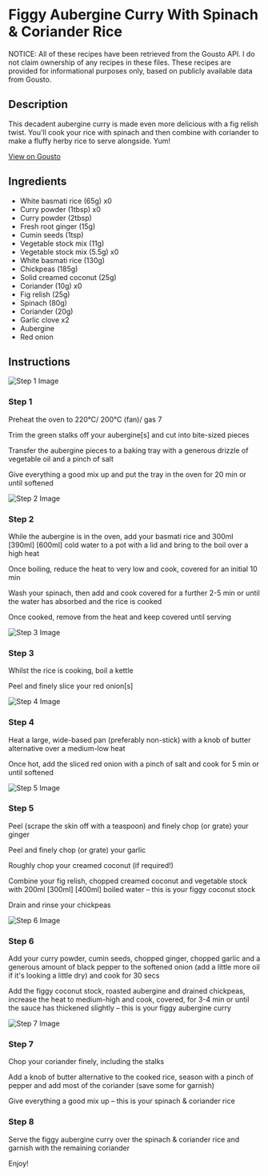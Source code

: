 # Figgy Aubergine Curry With Spinach & Coriander Rice

NOTICE: All of these recipes have been retrieved from the Gousto API. I do not claim ownership of any recipes in these files. These recipes are provided for informational purposes only, based on publicly available data from Gousto.

## Description

This decadent aubergine curry is made even more delicious with a fig relish twist. You'll cook your rice with spinach and then combine with coriander to make a fluffy herby rice to serve alongside. Yum!

[View on Gousto](https://www.gousto.co.uk/recipes/cookbook/figgy-aubergine-curry-with-spinach-coriander-rice)

## Ingredients

- White basmati rice (65g) x0
- Curry powder (1tbsp) x0
- Curry powder (2tbsp)
- Fresh root ginger (15g)
- Cumin seeds (1tsp)
- Vegetable stock mix (11g)
- Vegetable stock mix (5.5g) x0
- White basmati rice (130g)
- Chickpeas (185g)
- Solid creamed coconut (25g)
- Coriander (10g) x0
- Fig relish (25g)
- Spinach (80g)
- Coriander (20g)
- Garlic clove x2
- Aubergine
- Red onion

## Instructions

![Step 1 Image](https://production-media.gousto.co.uk/cms/recipe-step-image/Step-1-1626683327782-x200.jpg)

### Step 1

Preheat the oven to 220°C/ 200°C (fan)/ gas 7

Trim the green stalks off your aubergine[s]<span class="text-danger"> </span>and cut into bite-sized pieces

Transfer the aubergine pieces to a baking tray with a generous drizzle of vegetable oil and a pinch of salt

Give everything a good mix up and put the tray in the oven for 20 min or until softened

![Step 2 Image](https://production-media.gousto.co.uk/cms/recipe-step-image/Step-2-1626683331229-x200.jpg)

### Step 2

While the aubergine is in the oven, add your basmati rice and 300ml <span class="text-purple">[390ml] </span><span class="text-danger">[600ml] </span>cold water to a pot with a lid and bring to the boil over a high heat

Once boiling, reduce the heat to very low and cook, covered for an initial 10 min

Wash your spinach, then add and cook covered for a further 2-5 min or until the water has absorbed and the rice is cooked

Once cooked, remove from the heat and keep covered until serving

![Step 3 Image](https://production-media.gousto.co.uk/cms/recipe-step-image/Step-3-1626683335297-x200.jpg)

### Step 3

Whilst the rice is cooking, boil a kettle

Peel and finely slice your red onion[s]

![Step 4 Image](https://production-media.gousto.co.uk/cms/recipe-step-image/Step-4-1626683340620-x200.jpg)

### Step 4

Heat a large, wide-based pan (preferably non-stick) with a knob of butter alternative over a medium-low heat

Once hot, add the sliced red onion with a pinch of<span class="text-danger"> </span>salt and cook for 5 min or until softened

![Step 5 Image](https://production-media.gousto.co.uk/cms/recipe-step-image/Step-5-1626683347960-x200.jpg)

### Step 5

Peel (scrape the skin off with a teaspoon) and finely chop (or grate) your ginger

Peel and finely chop (or grate) your garlic

Roughly chop your creamed coconut (if required!)

Combine your fig relish, chopped creamed coconut and vegetable stock with 200ml <span class="text-purple">[300ml]</span> <span class="text-danger">[400ml]</span> boiled water – this is your figgy coconut stock

Drain and rinse your chickpeas

![Step 6 Image](https://production-media.gousto.co.uk/cms/recipe-step-image/Step-6-1626683353584-x200.jpg)

### Step 6

Add your curry powder, cumin seeds, chopped ginger, chopped garlic and a generous amount of black pepper to the softened onion (add a little more oil if it's looking a little dry) and cook for 30 secs

Add the figgy coconut stock, roasted aubergine and drained chickpeas, increase the heat to medium-high and cook, covered, for 3-4 min or until the sauce has thickened slightly – this is your figgy aubergine curry

![Step 7 Image](https://production-media.gousto.co.uk/cms/recipe-step-image/Step-7-1626712218207-x200.jpg)

### Step 7

Chop your coriander finely, including the stalks

Add a knob of butter alternative to the cooked rice, season with a pinch of pepper and add most of the coriander (save some for garnish)

Give everything a good mix up – this is your spinach & coriander rice

### Step 8

Serve the figgy aubergine curry over the spinach & coriander rice and garnish with the remaining coriander

Enjoy!

